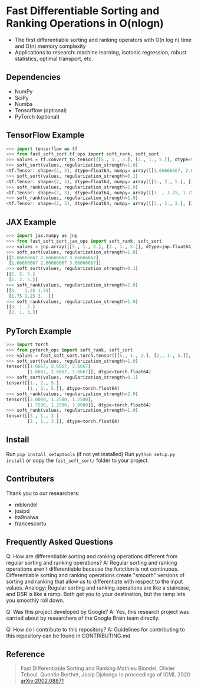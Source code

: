 
Fast Differentiable Sorting and Ranking Operations in O(nlogn)
=============================================================

* The first differentiable sorting and ranking operators with O(n log n) time and O(n) memory complexity
* Applications to research: machine learning, isotonic regression, robust statistics, optimal transport, etc.


Dependencies
------------

* NumPy
* SciPy
* Numba
* Tensorflow (optional)
* PyTorch (optional)

TensorFlow Example
-------------------

```python
>>> import tensorflow as tf
>>> from fast_soft_sort.tf_ops import soft_rank, soft_sort
>>> values = tf.convert_to_tensor([[5., 1., 2.], [2., 1., 5.]], dtype=tf.float64)
>>> soft_sort(values, regularization_strength=1.0)
<tf.Tensor: shape=(2, 3), dtype=float64, numpy= array([[1.66666667, 2.66666667, 3.66666667], [1.66666667, 2.66666667, 3.66666667]])>
>>> soft_sort(values, regularization_strength=0.1)
<tf.Tensor: shape=(2, 3), dtype=float64, numpy= array([[1., 2., 5.], [1., 2., 5.]])>
>>> soft_rank(values, regularization_strength=2.0)
<tf.Tensor: shape=(2, 3), dtype=float64, numpy= array([[3. , 1.25, 1.75], [1.75, 1.25, 3. ]])>
>>> soft_rank(values, regularization_strength=1.0)
<tf.Tensor: shape=(2, 3), dtype=float64, numpy= array([[3., 1., 2.], [2., 1., 3.]])>
```

JAX Example
-----------

```python
>>> import jax.numpy as jnp
>>> from fast_soft_sort.jax_ops import soft_rank, soft_sort
>>> values = jnp.array([[5., 1., 2.], [2., 1., 5.]], dtype=jnp.float64)
>>> soft_sort(values, regularization_strength=1.0)
[[1.66666667 2.66666667 3.66666667]
 [1.66666667 2.66666667 3.66666667]]
>>> soft_sort(values, regularization_strength=0.1)
[[1. 2. 5.]
 [1. 2. 5.]]
>>> soft_rank(values, regularization_strength=2.0)
[[3.   1.25 1.75]
 [1.75 1.25 3.  ]]
>>> soft_rank(values, regularization_strength=1.0)
[[3. 1. 2.]
 [2. 1. 3.]]
```

PyTorch Example
---------------

```python
>>> import torch
>>> from pytorch_ops import soft_rank, soft_sort
>>> values = fast_soft_sort.torch.tensor([[5., 1., 2.], [2., 1., 5.]], dtype=torch.float64)
>>> soft_sort(values, regularization_strength=1.0)
tensor([[1.6667, 2.6667, 3.6667]
        [1.6667, 2.6667, 3.6667]], dtype=torch.float64)
>>> soft_sort(values, regularization_strength=0.1)
tensor([[1., 2., 5.]
        [1., 2., 5.]], dtype=torch.float64)
>>> soft_rank(values, regularization_strength=2.0)
tensor([[3.0000, 1.2500, 1.7500],
        [1.7500, 1.2500, 3.0000]], dtype=torch.float64)
>>> soft_rank(values, regularization_strength=1.0)
tensor([[3., 1., 2.]
        [2., 1., 3.]], dtype=torch.float64)
```


Install
--------
Run `pip install setuptools` (if not yet installed)
Run `python setup.py install` or copy the `fast_soft_sort/` folder to your
project.

Contributers 
------------
Thank you to our researchers:
* mblondel
* josipd
* ita9naiwa 
* francescortu

Frequently Asked Questions
--------------------------
Q: How are differentiable sorting and ranking operations different from regular sorting and ranking operations? 
A: Regular sorting and ranking operations aren't differentiable because the function is not continuous.
Differentiable sorting and ranking operations create "smooth" versions of sorting and ranking that allow us to 
differentiate with respect to the input values.
Analogy: 
Regular sorting and ranking operations are like a staircase, and DSR is like a ramp. Both get you to your destination, but the ramp lets you smoothly roll down.

Q: Was this project developed by Google? 
A: Yes, this research project was carried about by researchers of the Google Brain team directly. 

Q: How do I contribute to this repository? 
A: Guidelines for contributing to this repository can be found in CONTRIBUTING.md

Reference
------------

> Fast Differentiable Sorting and Ranking
> Mathieu Blondel, Olivier Teboul, Quentin Berthet, Josip Djolonga
> In proceedings of ICML 2020
> [arXiv:2002.08871](https://arxiv.org/abs/2002.08871)
